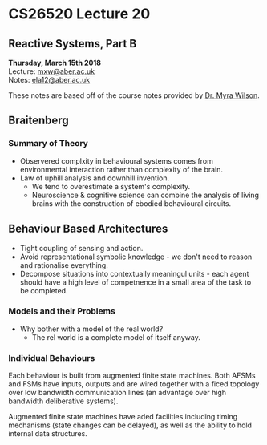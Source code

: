 # CS26520 Lecture 20
## Reactive Systems, Part B
__Thursday, March 15th 2018__  
Lecture: mxw@aber.ac.uk   
Notes: ela12@aber.ac.uk  

These notes are based off of the course notes provided by [Dr. Myra Wilson](https://www.aber.ac.uk/en/cs/staff-list/staff_profiles/?staff_id=mxw).

## Braitenberg 

### Summary of Theory 

- Observered complxity in behavioural systems comes from environmental interaction rather than complexity of the brain. 
- Law of uphill analysis and downhill invention. 
    - We tend to overestimate a system's complexity. 
    - Neuroscience & cognitive science can combine the analysis of living brains with the construction of ebodied behavioural circuits. 

## Behaviour Based Architectures 

- Tight coupling of sensing and action. 
- Avoid representational symbolic knowledge - we don't need to reason and rationalise everything. 
- Decompose situations into contextually meaningul units - each agent should have a high level of competnence in a small area of the task to be completed. 

### Models and their Problems 

- Why bother with a model of the real world? 
    - The rel world is a complete model of itself anyway. 

### Individual Behaviours 

Each behaviour is built from augmented finite state machines. Both AFSMs and FSMs have inputs, outputs and are wired together with a ficed topology over low bandwidth communication lines (an advantage over high bandwidth deliberative systems). 

Augmented finite state machines have aded facilities including timing mechanisms (state changes can be delayed), as well as the ability  to hold internal data structures. 


